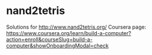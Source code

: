 # nand2tetris
Solutions for http://www.nand2tetris.org/
Coursera page: https://www.coursera.org/learn/build-a-computer?action=enroll&courseSlug=build-a-computer&showOnboardingModal=check
